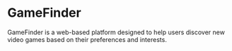 # GameFinder
GameFinder is a web-based platform designed to help users discover new video games based on their preferences and interests.
